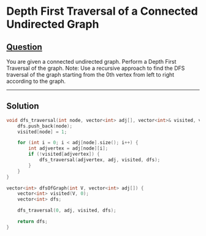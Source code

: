 # Depth First Traversal of a Connected Undirected Graph

## [Question](https://practice.geeksforgeeks.org/problems/depth-first-traversal-for-a-graph/1)

You are given a connected undirected graph. Perform a Depth First Traversal of the graph.
Note: Use a recursive approach to find the DFS traversal of the graph starting from the 0th vertex from left to right according to the graph.

---

## Solution

```cpp
void dfs_traversal(int node, vector<int> adj[], vector<int>& visited, vector<int>& dfs) {
    dfs.push_back(node);
    visited[node] = 1;

    for (int i = 0; i < adj[node].size(); i++) {
        int adjvertex = adj[node][i];
        if (!visited[adjvertex]) {
            dfs_traversal(adjvertex, adj, visited, dfs);
        }
    }
}

vector<int> dfsOfGraph(int V, vector<int> adj[]) {
    vector<int> visited(V, 0);
    vector<int> dfs;

    dfs_traversal(0, adj, visited, dfs);

    return dfs;
}
